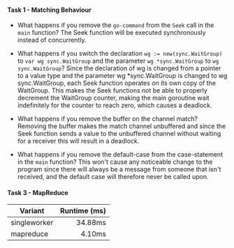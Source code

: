 #### Task 1 - Matching Behaviour

* What happens if you remove the `go-command` from the `Seek` call in the `main` function?
  The Seek function will be executed synchronously instead of concurrently.

* What happens if you switch the declaration `wg := new(sync.WaitGroup)` to `var wg sync.WaitGroup` and the parameter `wg *sync.WaitGroup` to `wg sync.WaitGroup`?
  Since the declaration of wg is changed from a pointer to a value type and the parameter wg *sync.WaitGroup is changed to wg sync.WaitGroup, each Seek function operates on its own copy of the WaitGroup. This makes the Seek functions not be able to properly decrement the WaitGroup counter, making the main goroutine wait indefinitely for the counter to reach zero, which causes a deadlock. 

* What happens if you remove the buffer on the channel match?  
  Removing the buffer makes the match channel unbuffered and since the Seek function sends a value to the unbuffered channel without waiting for a receiver this will result in a deadlock.

* What happens if you remove the default-case from the case-statement in the `main` function?
  This won't cause any noticeable change to the program since there will always be a message from someone that isn't received, and the default case will therefore never be called upon.

#### Task 3 - MapReduce

|Variant       | Runtime (ms) |
| ------------ | ------------:|
| singleworker |      34.88ms |
| mapreduce    |       4.10ms |